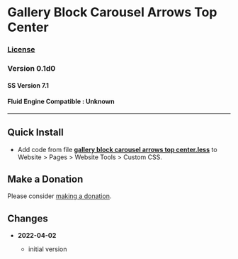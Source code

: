 # Gallery Block Carousel Arrows Top Center

### [License][99]

### Version 0.1d0

#### SS Version 7.1

#### Fluid Engine Compatible : Unknown

---

## Quick Install

* Add code from file
  **[gallery block carousel arrows top center.less](gallery%20block%20carousel%20arrows%20top%20center.less#L1)**
  to Website > Pages > Website Tools > Custom CSS.

## Make a Donation

Please consider
[making a donation](https://github.com/tomsWebConsulting/twcsl#make-a-donation).

## Changes

<!-- * **2021-11-15**

  * fix for description layout issue when categories are set to side for Brine
  * bumped version to 0.3d0
  -->
* **2022-04-02**

  * initial version

[99]: https://github.com/tomsWebConsulting/twcsl/blob/main/LICENSE.txt#L1

